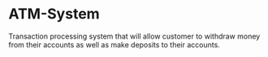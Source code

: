 # ATM-System
Transaction processing system that will allow customer to withdraw money from their accounts as well as make deposits to their accounts.
